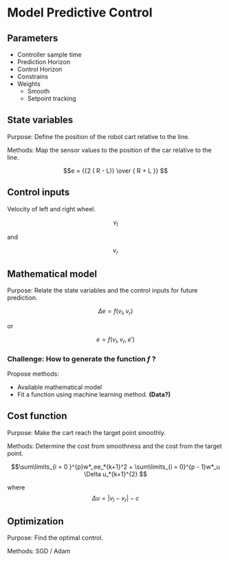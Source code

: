 # Model Predictive Control

## Parameters

- Controller sample time
- Prediction Horizon
- Control Horizon
- Constrains 
- Weights
  - Smooth
  - Setpoint tracking

## State variables 

Purpose: Define the position of the robot cart relative to the line.



Methods: Map the sensor values to the position of the car relative to the line.



$$e = {{2 ( R - L)} \over { R + L }} $$

## Control inputs

Velocity of left and right wheel.



$$v_l $$

and

$$v_r $$

## Mathematical model

Purpose: Relate the state variables and the control inputs for future prediction.



$$ {\Delta}e = f (v_l, v_r) $$


or


$$ e = f (v_l, v_r, e')$$



### Challenge: How to generate the function $f$ ?

Propose methods:

- Available mathematical model
- Fit a function using machine learning method. **(Data?)**

## Cost function

Purpose: Make the cart reach the target point smoothly.

Methods: Determine the cost from smoothness and the cost from the target point.



$$\sum\limits_{i = 0 }^{p}w*_ee_*{k+1}^2 + \sum\limits_{i = 0}^{p - 1}w*_u \Delta u_*{k+1}^{2} $$



where $$\Delta u = \left|v_l - v_r\right| - c$$

## Optimization

Purpose: Find the optimal control.

Methods: SGD / Adam
